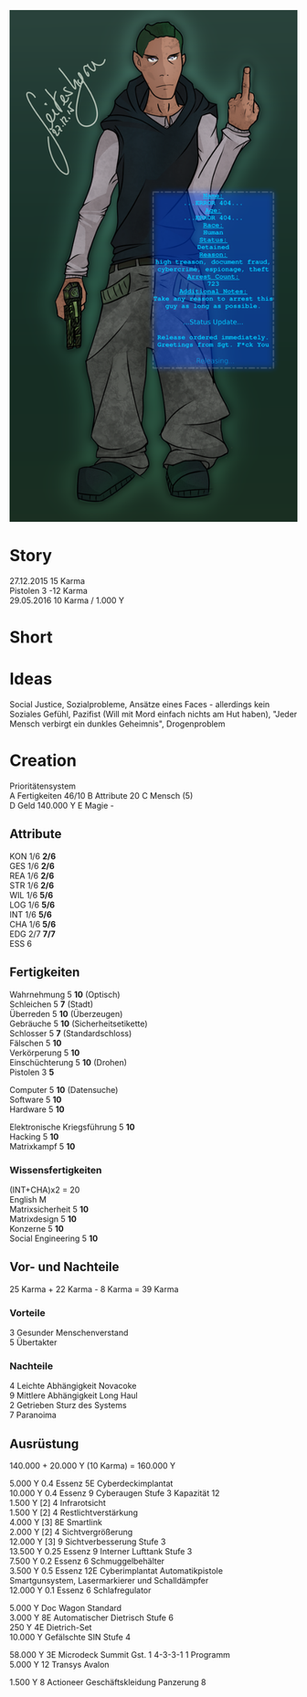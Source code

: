 ![](unnamed.png)

# Story
27.12.2015 15 Karma  
Pistolen 3 -12 Karma  
29.05.2016 10 Karma / 1.000 Y  


# Short

# Ideas
Social Justice, Sozialprobleme, Ansätze eines Faces - allerdings kein Soziales Gefühl, Pazifist (Will mit Mord einfach nichts am Hut haben), "Jeder Mensch verbirgt ein dunkles Geheimnis", Drogenproblem

# Creation
Prioritätensystem  
A Fertigkeiten 46/10
B Attribute 20
C Mensch (5)  
D Geld 140.000 Y
E Magie -  

## Attribute
KON 1/6 **2/6**  
GES 1/6 **2/6**  
REA 1/6 **2/6**  
STR 1/6 **2/6**  
WIL 1/6 **5/6**  
LOG 1/6 **5/6**  
INT 1/6 **5/6**  
CHA 1/6 **5/6**  
EDG 2/7 **7/7**  
ESS 6  

## Fertigkeiten
Wahrnehmung 5 **10** (Optisch)  
Schleichen 5 **7** (Stadt)  
Überreden 5 **10** (Überzeugen)  
Gebräuche 5 **10** (Sicherheitsetikette)  
Schlosser 5 **7** (Standardschloss)  
Fälschen 5 **10**  
Verkörperung 5 **10**  
Einschüchterung 5 **10** (Drohen)  
Pistolen 3 **5**  

Computer 5 **10** (Datensuche)  
Software 5 **10**  
Hardware 5 **10**  

Elektronische Kriegsführung 5 **10**  
Hacking 5 **10**  
Matrixkampf 5 **10**  

### Wissensfertigkeiten
(INT+CHA)x2 = 20  
English M  
Matrixsicherheit 5 **10**  
Matrixdesign 5 **10**  
Konzerne 5 **10**  
Social Engineering 5 **10**  

## Vor- und Nachteile
25 Karma + 22 Karma - 8 Karma = 39 Karma  
### Vorteile
3 Gesunder Menschenverstand  
5 Übertakter  
### Nachteile
4 Leichte Abhängigkeit Novacoke  
9 Mittlere Abhängigkeit Long Haul  
2 Getrieben Sturz des Systems  
7 Paranoima  

## Ausrüstung
140.000 + 20.000 Y (10 Karma) = 160.000 Y  

 5.000 Y 0.4 Essenz 5E Cyberdeckimplantat  
10.000 Y 0.4 Essenz 9 Cyberaugen Stufe 3 Kapazität 12  
  1.500 Y [2] 4 Infrarotsicht  
  1.500 Y [2] 4 Restlichtverstärkung  
  4.000 Y [3] 8E Smartlink  
  2.000 Y [2] 4 Sichtvergrößerung  
 12.000 Y [3] 9 Sichtverbesserung Stufe 3  
13.500 Y 0.25 Essenz 9 Interner Lufttank Stufe 3  
 7.500 Y 0.2 Essenz 6 Schmuggelbehälter  
 3.500 Y 0.5 Essenz 12E Cyberimplantat Automatikpistole  
  Smartgunsystem, Lasermarkierer und Schalldämpfer  
12.000 Y 0.1 Essenz 6 Schlafregulator  

 5.000 Y Doc Wagon Standard  
 3.000 Y 8E Automatischer Dietrisch Stufe 6  
   250 Y 4E Dietrich-Set  
10.000 Y Gefälschte SIN Stufe 4  

58.000 Y 3E Microdeck Summit Gst. 1 4-3-3-1 1 Programm  
 5.000 Y 12 Transys Avalon  

 1.500 Y 8 Actioneer Geschäftskleidung Panzerung 8
